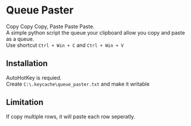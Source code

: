 
Queue Paster
============


Copy Copy Copy, Paste Paste Paste.   
A simple python script the queue your clipboard allow you copy and paste as a queue.  
Use shortcut `Ctrl + Win + C` and `Ctrl + Win + V`


Installation
------------

AutoHotKey is requied.  
Create `C:\.keycache\queue_paster.txt` and make it writable


Limitation
----------

If copy multiple rows, it will paste each row seperatly.
